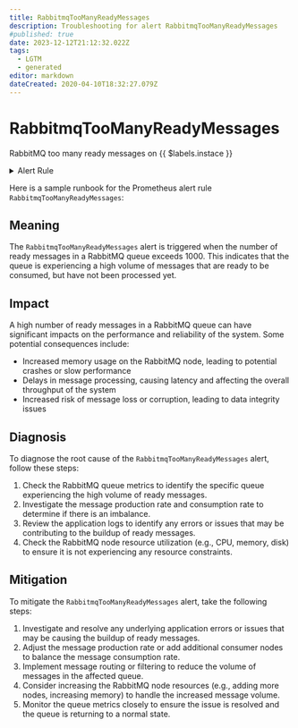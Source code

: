 ```yaml
---
title: RabbitmqTooManyReadyMessages
description: Troubleshooting for alert RabbitmqTooManyReadyMessages
#published: true
date: 2023-12-12T21:12:32.022Z
tags: 
  - LGTM
  - generated
editor: markdown
dateCreated: 2020-04-10T18:32:27.079Z
---
```


# RabbitmqTooManyReadyMessages

RabbitMQ too many ready messages on {{ $labels.instace }}

<details>
  <summary>Alert Rule</summary>

{{% rule "rabbitmq/rabbitmq-exporter.yml" "RabbitmqTooManyReadyMessages" %}}

{{% comment %}}

```yaml
alert: RabbitmqTooManyReadyMessages
expr: sum(rabbitmq_queue_messages_ready) BY (queue) > 1000
for: 1m
labels:
    severity: warning
annotations:
    summary: RabbitMQ too many ready messages (instance {{ $labels.instance }})
    description: |-
        RabbitMQ too many ready messages on {{ $labels.instace }}
          VALUE = {{ $value }}
          LABELS = {{ $labels }}
    runbook: https://github.com/srerun/prometheus-alerts/blob/main/content/runbooks/rabbitmq-exporter/RabbitmqTooManyReadyMessages.md

```

{{% /comment %}}

</details>


Here is a sample runbook for the Prometheus alert rule `RabbitmqTooManyReadyMessages`:

## Meaning

The `RabbitmqTooManyReadyMessages` alert is triggered when the number of ready messages in a RabbitMQ queue exceeds 1000. This indicates that the queue is experiencing a high volume of messages that are ready to be consumed, but have not been processed yet.

## Impact

A high number of ready messages in a RabbitMQ queue can have significant impacts on the performance and reliability of the system. Some potential consequences include:

* Increased memory usage on the RabbitMQ node, leading to potential crashes or slow performance
* Delays in message processing, causing latency and affecting the overall throughput of the system
* Increased risk of message loss or corruption, leading to data integrity issues

## Diagnosis

To diagnose the root cause of the `RabbitmqTooManyReadyMessages` alert, follow these steps:

1. Check the RabbitMQ queue metrics to identify the specific queue experiencing the high volume of ready messages.
2. Investigate the message production rate and consumption rate to determine if there is an imbalance.
3. Review the application logs to identify any errors or issues that may be contributing to the buildup of ready messages.
4. Check the RabbitMQ node resource utilization (e.g., CPU, memory, disk) to ensure it is not experiencing any resource constraints.

## Mitigation

To mitigate the `RabbitmqTooManyReadyMessages` alert, take the following steps:

1. Investigate and resolve any underlying application errors or issues that may be causing the buildup of ready messages.
2. Adjust the message production rate or add additional consumer nodes to balance the message consumption rate.
3. Implement message routing or filtering to reduce the volume of messages in the affected queue.
4. Consider increasing the RabbitMQ node resources (e.g., adding more nodes, increasing memory) to handle the increased message volume.
5. Monitor the queue metrics closely to ensure the issue is resolved and the queue is returning to a normal state.